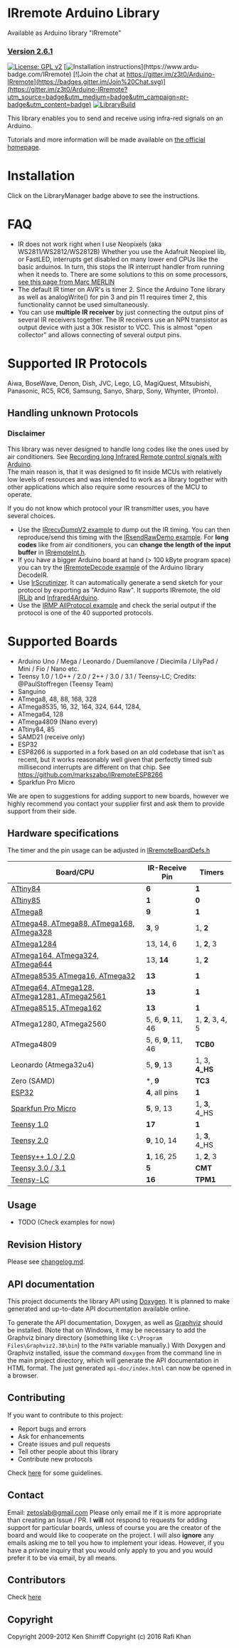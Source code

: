 # IRremote Arduino Library
Available as Arduino library "IRremote"

### [Version 2.6.1](https://github.com/z3t0/Arduino-IRremote/releases)

[![License: GPL v2](https://img.shields.io/badge/License-GPLv2-blue.svg)](https://www.gnu.org/licenses/gpl-2.0)
[![Installation instructions](https://www.ardu-badge.com/badge/IRremote.svg?)](https://www.ardu-badge.com/IRremote)
[![Join the chat at https://gitter.im/z3t0/Arduino-IRremote](https://badges.gitter.im/Join%20Chat.svg)](https://gitter.im/z3t0/Arduino-IRremote?utm_source=badge&utm_medium=badge&utm_campaign=pr-badge&utm_content=badge)
[![LibraryBuild](https://github.com/z3t0/Arduino-IRremote/workflows/LibraryBuild/badge.svg)](https://github.com/z3t0/Arduino-IRremote/actions)

This library enables you to send and receive using infra-red signals on an Arduino.

Tutorials and more information will be made available on [the official homepage](http://z3t0.github.io/Arduino-IRremote/).

# Installation
Click on the LibraryManager badge above to see the instructions.

# FAQ
- IR does not work right when I use Neopixels (aka WS2811/WS2812/WS2812B)
Whether you use the Adafruit Neopixel lib, or FastLED, interrupts get disabled on many lower end CPUs like the basic arduinos. In turn, this stops the IR interrupt handler from running when it needs to. There are some solutions to this on some processors, [see this page from Marc MERLIN](http://marc.merlins.org/perso/arduino/post_2017-04-03_Arduino-328P-Uno-Teensy3_1-ESP8266-ESP32-IR-and-Neopixels.html)
- The default IR timer on AVR's is timer 2. Since the Arduino Tone library as well as analogWrite() for pin 3 and pin 11 requires timer 2, this functionality cannot be used simultaneously.
- You can use **multiple IR receiver** by just connecting the output pins of several IR receivers together. The IR receivers use an NPN transistor as output device with just a 30k resistor to VCC. This is almost "open collector" and allows connecting of several output pins.

# Supported IR Protocols
Aiwa, BoseWave, Denon, Dish, JVC, Lego, LG, MagiQuest, Mitsubishi, Panasonic, RC5, RC6, Samsung, Sanyo, Sharp, Sony, Whynter, (Pronto).

## Handling unknown Protocols
### Disclaimer
This library was never designed to handle long codes like the ones used by air conditioners. See [Recording long Infrared Remote control signals with Arduino](https://www.analysir.com/blog/2014/03/19/air-conditioners-problems-recording-long-infrared-remote-control-signals-arduino).<br/>
The main reason is, that it was designed to fit inside MCUs with relatively low levels of resources and was intended to work as a library together with other applications which also require some resources of the MCU to operate.

If you do not know which protocol your IR transmitter uses, you have several choices.
- Use the [IRrecvDumpV2 example](examples/IRrecvDumpV2) to dump out the IR timing. You can then reproduce/send this timing with the [IRsendRawDemo example](examples/IRsendRawDemo). For **long codes** like from air conditioners, you can **change the length of the input buffer** in [IRremoteInt.h](src/private/IRremoteInt.h#L30).
- If you have a bigger Arduino board at hand (> 100 kByte program space) you can try the [IRremoteDecode example](https://github.com/bengtmartensson/Arduino-DecodeIR/blob/master/examples/IRremoteDecode/IRremoteDecode.ino) of the Arduino library DecodeIR.
- Use [IrScrutinizer](http://www.harctoolbox.org/IrScrutinizer.html). It can automatically generate a send sketch for your protocol by exporting as "Arduino Raw". It supports IRremote, the old [IRLib](https://github.com/cyborg5/IRLib) and [Infrared4Arduino](https://github.com/bengtmartensson/Infrared4Arduino).
- Use the [IRMP AllProtocol example](https://github.com/ukw100/IRMP#allprotocol-example) and check the serial output if the protocol is one of the 40 supported protocols.

# Supported Boards
- Arduino Uno / Mega / Leonardo / Duemilanove / Diecimila / LilyPad / Mini / Fio / Nano etc.
- Teensy 1.0 / 1.0++ / 2.0 / 2++ / 3.0 / 3.1 / Teensy-LC; Credits: @PaulStoffregen (Teensy Team)
- Sanguino
- ATmega8, 48, 88, 168, 328
- ATmega8535, 16, 32, 164, 324, 644, 1284,
- ATmega64, 128
- ATmega4809 (Nano every)
- ATtiny84, 85
- SAMD21 (receive only)
- ESP32
- ESP8266 is supported in a fork based on an old codebase that isn't as recent, but it works reasonably well given that perfectly timed sub millisecond interrupts are different on that chip. See https://github.com/markszabo/IRremoteESP8266
- Sparkfun Pro Micro

We are open to suggestions for adding support to new boards, however we highly recommend you contact your supplier first and ask them to provide support from their side.

## Hardware specifications
The timer and the pin usage can be adjusted in [IRremoteBoardDefs.h](src/private/IRremoteBoardDefs.h)

| Board/CPU                                                                | IR-Receive Pin      | Timers            |
|--------------------------------------------------------------------------|---------------------|-------------------|
| [ATtiny84](https://github.com/SpenceKonde/ATTinyCore)                    | **6**               | **1**             |
| [ATtiny85](https://github.com/SpenceKonde/ATTinyCore)                    | **1**               | **0**         |
| [ATmega8](https://github.com/MCUdude/MiniCore)                           | **9**               | **1**             |
| [ATmega48, ATmega88, ATmega168, ATmega328](https://github.com/MCUdude/MiniCore) | **3**, 9     | 1, **2**          |
| [ATmega1284](https://github.com/MCUdude/MightyCore)                      | 13, 14, 6           | 1, **2**, 3       |
| [ATmega164, ATmega324, ATmega644](https://github.com/MCUdude/MightyCore) | 13, **14**          | 1, **2**          |
| [ATmega8535 ATmega16, ATmega32](https://github.com/MCUdude/MightyCore)   | **13**              | **1**             |
| [ATmega64, ATmega128, ATmega1281, ATmega2561](https://github.com/MCUdude/MegaCore) | **13**              | **1**             |
| [ATmega8515, ATmega162](https://github.com/MCUdude/MajorCore)            | **13**              | **1**             |
| ATmega1280, ATmega2560                                                   | 5, 6, **9**, 11, 46 | 1, **2**, 3, 4, 5 |
| ATmega4809                                                               | 5, 6, **9**, 11, 46 | **TCB0**          |
| Leonardo (Atmega32u4)                                                    | 5, **9**, 13        | 1, 3, **4_HS**    |
| Zero (SAMD)                                                              | \*, **9**           | **TC3**           |
| [ESP32](http://esp32.net/)                                               | **4**, all pins     | **1**             |
| [Sparkfun Pro Micro](https://www.sparkfun.com/products/12640)            | **5**, 9, 13        | 1, **3**, 4_HS    |
| [Teensy 1.0](https://www.pjrc.com/teensy/)                               | **17**              | **1**             |
| [Teensy 2.0](https://www.pjrc.com/teensy/)                               | **9**, 10, 14       | 1, **3**, 4_HS    |
| [Teensy++ 1.0 / 2.0](https://www.pjrc.com/teensy/)                       | **1**, 16, 25       | 1, **2**, 3       |
| [Teensy 3.0 / 3.1](https://www.pjrc.com/teensy/)                         | **5**               | **CMT**           |
| [Teensy-LC](https://www.pjrc.com/teensy/)                                | **16**              | **TPM1**          |

## Usage
- TODO (Check examples for now)

## Revision History
Please see [changelog.md](https://github.com/z3t0/Arduino-IRremote/blob/master/changelog.md).

## API documentation
This project documents the library API using [Doxygen](http://www.doxygen.org).
It is planned to make generated and up-to-date API documentation available online.

To generate the API documentation,
Doxygen, as well as [Graphviz](http://www.graphviz.org/) should be installed.
(Note that on Windows, it may be necessary to add the Graphviz binary directory
(something like `C:\Program Files\Graphviz2.38\bin`)
to the `PATH` variable manually.)
With Doxygen and Graphviz installed, issue the command
`doxygen` from the command line in the main project directory, which will
generate the API documentation in HTML format.
The just generated `api-doc/index.html` can now be opened in a browser.

## Contributing
If you want to contribute to this project:
- Report bugs and errors
- Ask for enhancements
- Create issues and pull requests
- Tell other people about this library
- Contribute new protocols

Check [here](https://github.com/z3t0/Arduino-IRremote/blob/master/Contributing.md) for some guidelines.

## Contact
Email: zetoslab@gmail.com
Please only email me if it is more appropriate than creating an Issue / PR. I **will** not respond to requests for adding support for particular boards, unless of course you are the creator of the board and would like to cooperate on the project. I will also **ignore** any emails asking me to tell you how to implement your ideas. However, if you have a private inquiry that you would only apply to you and you would prefer it to be via email, by all means.

## Contributors
Check [here](https://github.com/z3t0/Arduino-IRremote/blob/master/Contributors.md)

## Copyright
Copyright 2009-2012 Ken Shirriff
Copyright (c) 2016 Rafi Khan